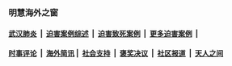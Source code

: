 
### 明慧海外之窗

####  [武汉肺炎](indexes/365.md?t=07191800) &nbsp;|&nbsp;  [迫害案例综述](indexes/328.md?t=07191800) &nbsp;|&nbsp; [迫害致死案例](indexes/277.md?t=07191800)  &nbsp;|&nbsp; [更多迫害案例](indexes/81.md?t=07191800)  &nbsp;|&nbsp; 
####  [时事评论](indexes/19.md?t=07191800) &nbsp;|&nbsp; [海外简讯](indexes/245.md?t=07191800)&nbsp;|&nbsp;  [社会支持](indexes/140.md?t=07191800) &nbsp;|&nbsp; [褒奖决议](indexes/282.md?t=07191800) &nbsp;|&nbsp; [社区报道](indexes/91.md?t=07191800)  &nbsp;|&nbsp; [天人之间](indexes/78.md?t=07191800) 

